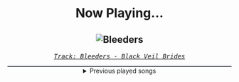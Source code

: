 <div align="center"> 
<h1>Now Playing...</h1>

![Bleeders](https://i.scdn.co/image/ab67616d00001e02bda4c18f37f6742846aabc87)
--
_<samp><a href="https://open.spotify.com/track/3KprCokhFBVLLGyQVu5XaN">Track: Bleeders - Black Veil Brides</a></samp>_

<div style="border: 1px #4B5054 solid"></div>
<details>
  <summary>
    Previous played songs
  </summary>
  <table>
    <thead>
      <tr>
        <th>
          Artist
        </th>
        <th>
          Song
        </th>
        <th>
          Link
        </th>
      </tr>
    </thead>
    <tbody>
      <tr><td>Black Veil Brides</td><td>Bleeders</td><td><a href="https://open.spotify.com/track/3KprCokhFBVLLGyQVu5XaN">https://open.spotify.com/track/3KprCokhFBVLLGyQVu5XaN</a></td></tr><tr><td>Our Promise</td><td>Panic Waves</td><td><a href="https://open.spotify.com/track/2UE48m09FyDdc6Ot1sGKqS">https://open.spotify.com/track/2UE48m09FyDdc6Ot1sGKqS</a></td></tr><tr><td>Imminence</td><td>Paralyzed</td><td><a href="https://open.spotify.com/track/0CnjziflUO3AMG8G5IkXGz">https://open.spotify.com/track/0CnjziflUO3AMG8G5IkXGz</a></td></tr><tr><td>Bring Me The Horizon</td><td>liMOusIne (feat. AURORA)</td><td><a href="https://open.spotify.com/track/6tVahG14lCjexVQnYWKgwF">https://open.spotify.com/track/6tVahG14lCjexVQnYWKgwF</a></td></tr><tr><td>Ice Nine Kills</td><td>Rainy Day</td><td><a href="https://open.spotify.com/track/3AkCkuC8LuRFEnvyKBQUOg">https://open.spotify.com/track/3AkCkuC8LuRFEnvyKBQUOg</a></td></tr><tr><td>Bad Omens</td><td>THE DEATH OF PEACE OF MIND</td><td><a href="https://open.spotify.com/track/6tRneEcItwpSxBtqgem5Dr">https://open.spotify.com/track/6tRneEcItwpSxBtqgem5Dr</a></td></tr><tr><td>We Came As Romans</td><td>Plagued</td><td><a href="https://open.spotify.com/track/6xC8tcFBMMjJIyfPw66lDF">https://open.spotify.com/track/6xC8tcFBMMjJIyfPw66lDF</a></td></tr><tr><td>Wage War</td><td>MAGNETIC</td><td><a href="https://open.spotify.com/track/73mrvMAAKWrgbT894Aevf7">https://open.spotify.com/track/73mrvMAAKWrgbT894Aevf7</a></td></tr><tr><td>Bring Me The Horizon</td><td>Kingslayer (feat. BABYMETAL)</td><td><a href="https://open.spotify.com/track/7CAbF0By0Fpnbiu6Xn5ZF7">https://open.spotify.com/track/7CAbF0By0Fpnbiu6Xn5ZF7</a></td></tr><tr><td>Asking Alexandria</td><td>Dark Void</td><td><a href="https://open.spotify.com/track/76DODhl0vwR4CpWKexVF4U">https://open.spotify.com/track/76DODhl0vwR4CpWKexVF4U</a></td></tr><tr><td>Of Virtue</td><td>Cut Me Open</td><td><a href="https://open.spotify.com/track/0XrjH7Y2BBPCV58EnrcUPS">https://open.spotify.com/track/0XrjH7Y2BBPCV58EnrcUPS</a></td></tr><tr><td>Imminence</td><td>Chasing Shadows</td><td><a href="https://open.spotify.com/track/0SIKrp2SkPmflfKtCNkZXX">https://open.spotify.com/track/0SIKrp2SkPmflfKtCNkZXX</a></td></tr><tr><td>Bad Omens</td><td>Glass Houses</td><td><a href="https://open.spotify.com/track/5isGPubntLfwqe1C8FYyrQ">https://open.spotify.com/track/5isGPubntLfwqe1C8FYyrQ</a></td></tr><tr><td>Siamese</td><td>The Shape Of Water</td><td><a href="https://open.spotify.com/track/6x9KQT3H2YLqsg8VHPDrmr">https://open.spotify.com/track/6x9KQT3H2YLqsg8VHPDrmr</a></td></tr><tr><td>Atreyu</td><td>Drowning</td><td><a href="https://open.spotify.com/track/1knxUcq12YCES1O1Q6ImCY">https://open.spotify.com/track/1knxUcq12YCES1O1Q6ImCY</a></td></tr><tr><td>Our Mirage</td><td>Help Me Out!</td><td><a href="https://open.spotify.com/track/4nYm0dFicooHKJSIEh0qpF">https://open.spotify.com/track/4nYm0dFicooHKJSIEh0qpF</a></td></tr><tr><td>Imminence</td><td>Come Hell or High Water</td><td><a href="https://open.spotify.com/track/1VnRx0eRzlQrI9WmAxTtMo">https://open.spotify.com/track/1VnRx0eRzlQrI9WmAxTtMo</a></td></tr><tr><td>Imminence</td><td>Death of You</td><td><a href="https://open.spotify.com/track/4BbqO401dhSwvUAst3xtKu">https://open.spotify.com/track/4BbqO401dhSwvUAst3xtKu</a></td></tr><tr><td>Bad Omens</td><td>Nowhere To Go</td><td><a href="https://open.spotify.com/track/4TzGD5Pryq8DTjv5QRuJaW">https://open.spotify.com/track/4TzGD5Pryq8DTjv5QRuJaW</a></td></tr><tr><td>Bring Me The Horizon</td><td>Kool-Aid</td><td><a href="https://open.spotify.com/track/0hpWmAB3L0OJ3VBeMkOQUu">https://open.spotify.com/track/0hpWmAB3L0OJ3VBeMkOQUu</a></td></tr>
    </tbody>
  </table>
</details>

</div>
